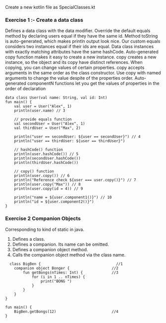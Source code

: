 Create a new kotlin file as SpecialClasses.kt


### Exercise 1 :- Create a data class

Defines a data class with the data modifier.
Override the default equals method by declaring users equal if they have the same id.
Method toString is auto-generated, which makes println output look nice.
Our custom equals considers two instances equal if their ids are equal.
Data class instances with exactly matching attributes have the same hashCode.
Auto-generated copy function makes it easy to create a new instance.
copy creates a new instance, so the object and its copy have distinct references.
When copying, you can change values of certain properties. copy accepts arguments in the same order as the class constructor.
Use copy with named arguments to change the value despite of the properties order.
Auto-generated componentN functions let you get the values of properties in the order of declaration

```
data class User(val name: String, val id: Int)
fun main() {
    val user = User("Alex", 1)
    println(user.name) // 3

    // provide equals function
    val secondUser = User("Alex", 1)
    val thirdUser = User("Max", 2)

    println("user == secondUser: ${user == secondUser}") // 4
    println("user == thirdUser: ${user == thirdUser}")

    // hashCode() function
    println(user.hashCode()) // 5
    println(secondUser.hashCode())
    println(thirdUser.hashCode())

    // copy() function
    println(user.copy()) // 6
    println("Reference check ${user === user.copy()}") // 7
    println(user.copy("Max")) // 8
    println(user.copy(id = 4)) // 9

    println("name = ${user.component1()}") // 10
    println("id = ${user.component2()}")
}

```

### Exercise 2 Companion Objects

Corresponding to kind of static in java.

1. Defines a class.
2. Defines a companion. Its name can be omitted.
3. Defines a companion object method.
4. Calls the companion object method via the class name.

```
  class BigBen {                                  //1 
    companion object Bonger {                   //2
        fun getBongs(nTimes: Int) {             //3
            for (i in 1 .. nTimes) {
                print("BONG ")
            }
        }
    }
}

fun main() {
    BigBen.getBongs(12)                         //4
}
```

